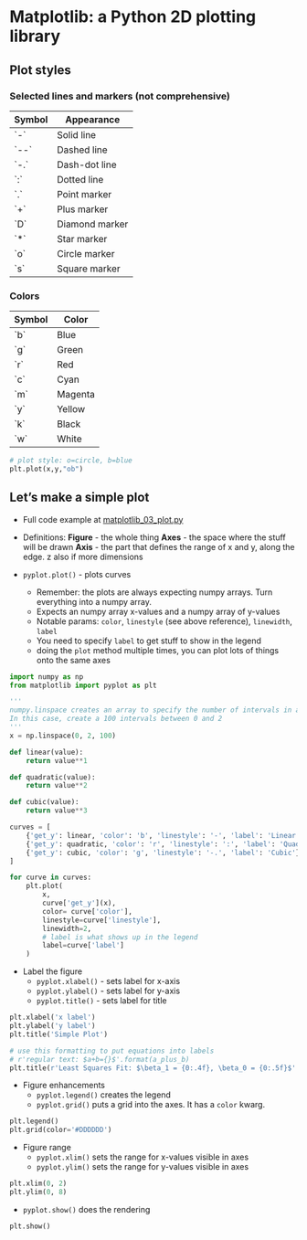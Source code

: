 # Matplotlib: a Python 2D plotting library

## Plot styles

### Selected lines and markers (not comprehensive)

<table>
    <thead>
        <tr>
            <th>Symbol</th>
            <th>Appearance</th>
        </tr>
    </thead>
    <tbody>
        <tr>
            <td>`-`</td>
            <td>Solid line</td>
        </tr>
        <tr>
            <td>`--`</td>
            <td>Dashed line</td>
        </tr>
        <tr>
            <td>`-.`</td>
            <td>Dash-dot line</td>
        </tr>
        <tr>
            <td>`:`</td>
            <td>Dotted line</td>
        </tr>
        <tr>
            <td>`.`</td>
            <td>Point marker</td>
        </tr>
        <tr>
            <td>`+`</td>
            <td>Plus marker</td>
        </tr>
        <tr>
            <td>`D`</td>
            <td>Diamond marker</td>
        </tr>
        <tr>
            <td>`*`</td>
            <td>Star marker</td>
        </tr>
        <tr>
            <td>`o`</td>
            <td>Circle marker</td>
        </tr>
        <tr>
            <td>`s`</td>
            <td>Square marker</td>
        </tr>
    </tbody>
</table>

### Colors


<table>
    <thead>
        <tr>
            <th>Symbol</th>
            <th>Color</th>
        </tr>
    </thead>
    <tbody>
        <tr>
            <td>`b`</td>
            <td>Blue</td>
        </tr>
        <tr>
            <td>`g`</td>
            <td>Green</td>
        </tr>
        <tr>
            <td>`r`</td>
            <td>Red</td>
        </tr>
        <tr>
            <td>`c`</td>
            <td>Cyan</td>
        </tr>
        <tr>
            <td>`m`</td>
            <td>Magenta</td>
        </tr>
        <tr>
            <td>`y`</td>
            <td>Yellow</td>
        </tr>
        <tr>
            <td>`k`</td>
            <td>Black</td>
        </tr>
        <tr>
            <td>`w`</td>
            <td>White</td>
        </tr>
    </tbody>
</table>

```python
# plot style: o=circle, b=blue
plt.plot(x,y,"ob")
```

## Let&rsquo;s make a simple plot

* Full code example at [matplotlib_03_plot.py](../../demos/libraries/matplotlib/matplotlib_03_plot.py)

* Definitions:
  <strong>Figure</strong> - the whole thing
  <strong>Axes</strong> - the space where the stuff will be drawn
  <strong>Axis</strong> - the part that defines the range of x and y, along the edge. z also if more dimensions

* `pyplot.plot()` - plots curves
  * Remember: the plots are always expecting numpy arrays. Turn everything into a numpy array.
  * Expects an numpy array x-values and a numpy array of y-values
  * Notable params: `color`, `linestyle` (see above reference), `linewidth`, `label`
  * You need to specify `label` to get stuff to show in the legend
  * doing the `plot` method multiple times, you can plot lots of things onto the same axes

```python
import numpy as np
from matplotlib import pyplot as plt

'''
numpy.linspace creates an array to specify the number of intervals in a range. 
In this case, create a 100 intervals between 0 and 2
'''
x = np.linspace(0, 2, 100)

def linear(value):
    return value**1

def quadratic(value):
    return value**2

def cubic(value):
    return value**3

curves = [
    {'get_y': linear, 'color': 'b', 'linestyle': '-', 'label': 'Linear'},
    {'get_y': quadratic, 'color': 'r', 'linestyle': ':', 'label': 'Quadratic'},
    {'get_y': cubic, 'color': 'g', 'linestyle': '-.', 'label': 'Cubic'}
]

for curve in curves:
    plt.plot(
        x,
        curve['get_y'](x),
        color= curve['color'],
        linestyle=curve['linestyle'],
        linewidth=2,
        # label is what shows up in the legend
        label=curve['label']
    )
```

* Label the figure
  * `pyplot.xlabel()` - sets label for x-axis
  * `pyplot.ylabel()` - sets label for y-axis
  * `pyplot.title()` - sets label for title

```python
plt.xlabel('x label')
plt.ylabel('y label')
plt.title('Simple Plot')

# use this formatting to put equations into labels
# r'regular text: $a+b={}$'.format(a_plus_b)
plt.title(r'Least Squares Fit: $\beta_1 = {0:.4f}, \beta_0 = {0:.5f}$'.format(b1, b0))
```



* Figure enhancements
  * `pyplot.legend()` creates the legend
  * `pyplot.grid()` puts a grid into the axes. It has a `color` kwarg.

```python
plt.legend()
plt.grid(color='#DDDDDD')
```

* Figure range
  * `pyplot.xlim()` sets the range for x-values visible in axes
  * `pyplot.ylim()` sets the range for y-values visible in axes

```python
plt.xlim(0, 2)
plt.ylim(0, 8)
```

* `pyplot.show()` does the rendering

```python
plt.show()
```
